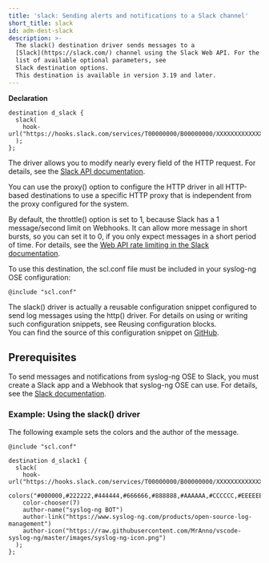 ```yaml
---
title: 'slack: Sending alerts and notifications to a Slack channel'
short_title: slack
id: adm-dest-slack
description: >-
  The slack() destination driver sends messages to a
  [Slack](https://slack.com/) channel using the Slack Web API. For the
  list of available optional parameters, see
  Slack destination options.
  This destination is available in version 3.19 and later.
---
```


**Declaration**

```config
destination d_slack {
  slack(
    hook-url("https://hooks.slack.com/services/T00000000/B00000000/XXXXXXXXXXXXXXXXXXXXXXXX")
  );
};
```

The driver allows you to modify nearly every field of the HTTP request.
For details, see the [Slack API
documentation](https://api.slack.com/docs/message-attachments).

You can use the proxy() option to configure the HTTP driver in all
HTTP-based destinations to use a specific HTTP proxy that is independent
from the proxy configured for the system.

By default, the throttle() option is set to 1, because Slack has a 1
message/second limit on Webhooks. It can allow more message in short
bursts, so you can set it to 0, if you only expect messages in a short
period of time. For details, see the [Web API rate limiting in the Slack
documentation](https://api.slack.com/docs/rate-limits).

To use this destination, the scl.conf file must be included in your
syslog-ng OSE configuration:

```config
@include "scl.conf"
```

The slack() driver is actually a reusable configuration snippet
configured to send log messages using the http() driver. For details on
using or writing such configuration snippets, see
Reusing configuration blocks.  
You can find the source of this configuration snippet on
[GitHub](https://github.com/syslog-ng/syslog-ng/blob/master/scl/slack/slack.conf).

## Prerequisites

To send messages and notifications from syslog-ng OSE to Slack, you must
create a Slack app and a Webhook that syslog-ng OSE can use. For
details, see the [Slack
documentation](https://api.slack.com/incoming-webhooks).

### Example: Using the slack() driver

The following example sets the colors and the author of the message.

```config
@include "scl.conf"

destination d_slack1 {
  slack(
    hook-url("https://hooks.slack.com/services/T00000000/B00000000/XXXXXXXXXXXXXXXXXXXXXXXX")
    colors("#000000,#222222,#444444,#666666,#888888,#AAAAAA,#CCCCCC,#EEEEEE")
    color-chooser(7)
    author-name("syslog-ng BOT")
    author-link("https://www.syslog-ng.com/products/open-source-log-management")
    author-icon("https://raw.githubusercontent.com/MrAnno/vscode-syslog-ng/master/images/syslog-ng-icon.png")
  );
};
```
